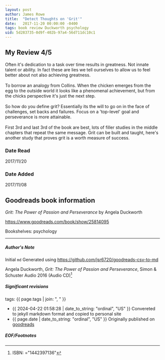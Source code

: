 ```yaml
---
layout: post
author: James Rowe
title:  "Detect Thoughts on 'Grit'"
date:   2017-11-20 00:00:00 -0400
tags: book review Duckworth psychology
uid: 5d283735-0d9f-402b-97a4-56d711dc10c1
---
```


<!-- highly dependent on how you personally use jekyll templates, and how you want this to show up -->
<!-- escape any jekyll keys with double brackets -->

## My Review 4/5

Often it's dedication to a task over time results in greatness. Not innate talent or ability. In fact these are lies we tell ourselves to allow us to feel better about not also achieving greatness.<br/><br/>To borrow an analogy from Collins. When the chicken emerges from the egg to the outside world it looks like a phenomenal achievement, but from the chicks perspective it's just the next step.<br/><br/>So how do you define grit? Essentially its the will to go on in the face of challenges, set backs and failures. Focus on a 'top-level' goal and perseverance is more attainable.<br/><br/>First 3rd and last 3rd of the book are best, lots of filler studies in the middle chapters that repeat the same message. Grit can be built and taught, here's another study that proves grit is a worth measure of success.

### Date Read
2017/11/20

### Date Added
2017/11/08

## Goodreads book information

*Grit: The Power of Passion and Perseverance* by Angela Duckworth

https://www.goodreads.com/book/show/25814095

Bookshelves: psychology

---

##### Author's Note

Initial `md` Generated using https://github.com/jsr6720/goodreads-csv-to-md

Angela Duckworth, *Grit: The Power of Passion and Perseverance*,  Simon & Schuster Audio 2016 (Audio CD)[^1]

##### Significant revisions

tags: {{ page.tags | join: ", " }} <!-- todo move this somewhere -->

- {{ 2024-04-22 01:58:28 | date_to_string: "ordinal", "US" }} Convereted to jekyll markdown format and copied to personal site
- {{ page.date | date_to_string: "ordinal", "US" }} Originally published on [goodreads](https://www.goodreads.com)

##### EOF/Footnotes

[^1]: ISBN: ="1442397136"